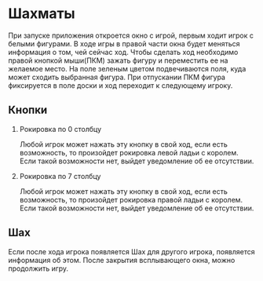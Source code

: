 # Шахматы
При запуске приложения откроется окно с игрой, первым ходит игрок с белыми фигурами. В ходе игры в правой части окна будет меняться информация о том, чей сейчас ход. Чтобы сделать ход необходимо правой кнопкой мыши(ПКМ) зажать фигуру и переместить ее на желаемое место. На поле зеленым цветом подвечиваются поля, куда может сходить выбранная фигура. При отпускании ПКМ фигура фиксируется в поле доски и ход переходит к следующему игроку.
## Кнопки
1. Рокировка по 0 столбцу
   
   Любой игрок может нажать эту кнопку в свой ход, если есть возможность, то произойдет рокировка левой ладьи с королем. Если такой возможности нет, выйдет уведомление об ее отсутствии.
2. Рокировка по 7 столбцу
   
   Любой игрок может нажать эту кнопку в свой ход, если есть возможность, то произойдет рокировка правой ладьи с королем. Если такой возможности нет, выйдет уведомление об ее отсутствии.
## Шах
Если после хода игрока появляется Шах для другого игрока, появляется информация об этом. После закрытия всплывающего окна, можно продолжить игру.
